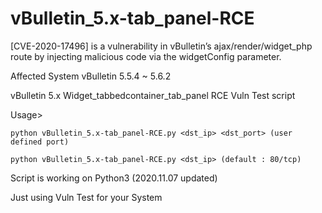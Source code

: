 # vBulletin_5.x-tab_panel-RCE
[CVE-2020-17496] is a vulnerability in vBulletin’s ajax/render/widget_php route by injecting malicious code via the widgetConfig parameter.

Affected System
vBulletin 5.5.4 ~ 5.6.2

vBulletin 5.x Widget_tabbedcontainer_tab_panel RCE Vuln Test script

Usage>

    python vBulletin_5.x-tab_panel-RCE.py <dst_ip> <dst_port> (user defined port)
    
    python vBulletin_5.x-tab_panel-RCE.py <dst_ip> (default : 80/tcp)
    
Script is working on Python3 (2020.11.07 updated)

Just using Vuln Test for your System
